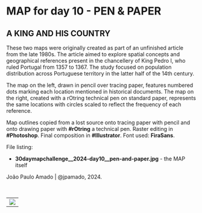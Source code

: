 <h1>MAP for day 10 - PEN & PAPER</h1>
<h2>A KING AND HIS COUNTRY</h2>
<p>These two maps were originally created as part of an unfinished article from the late 1980s. The article aimed to explore spatial concepts and geographical references present in the chancellery of King Pedro I, who ruled Portugal from 1357 to 1367. The study focused on population distribution across Portuguese territory in the latter half of the 14th century.</p>
<p>The map on the left, drawn in pencil over tracing paper, features numbered dots marking each location mentioned in historical documents. The map on the right, created with a rOtring technical pen on standard paper, represents the same locations with circles scaled to reflect the frequency of each reference.</p>
<p>Map outlines copied from a lost source onto tracing paper with pencil and onto drawing paper with <b>#rOtring</b> a technical pen. Raster editing in <b>#Photoshop</b>. Final composition in <b>#Illustrator</b>. Font used: <b>FiraSans</b>.</p>
<p>File listing:</p>
<ul>
  <li><b>30daymapchallenge__2024-day10__pen-and-paper.jpg</b> - the MAP itself</li>
</ul>
<p>João Paulo Amado | @jpamado, 2024.</p>
<p>&nbsp;</p>
<table>
<tr>
<td style="border:thin #000">
<img src="30daymapchallenge__2024-day10__pen_and_paper.jpg" width=auto>
</td>
</tr>
</table>
